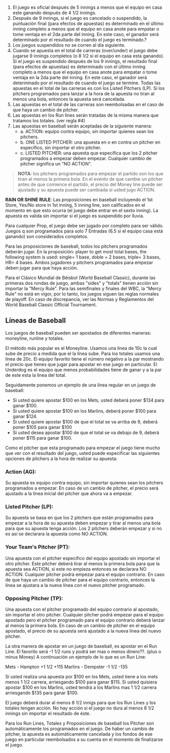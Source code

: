 1. El juego es oficial después de 5 innings a menos que el equipo en casa este ganando después de 4 1/2 innings.
2. Después de 9 innings, si el juego es cancelado o suspendido, la puntuación final (para efectos de apuestas) es determinado en el último inning completo a menos que el equipo en casa anote para empatar o tome ventaja en el 2da parte del inning. En este caso, el ganador será determinado por el resultado de cuando el juego es terminado.?
3. Los juegos suspendidos no se corren al día siguiente.
4. Cuando se apuesta en el total de carreras (over/under) el juego debe jugarse 9 innings completos (o 8 1/2 si el equipo en casa esta ganando). Si el juego es suspendido después de los 9 innings, el resultado final (para efectos de apuestas) es determinado con el último inning completo a menos que el equipo en casa anote para empatar o tome ventaja en la 2da parte del inning. En este caso, el ganador será determinado por el resultado de cuando el juego se termine. Todas las apuestas en el total de las carreras es con los Listed Pitchers (LP). Si los pitchers programados para lanzar a la hora de la apuesta no tiran al menos una bola, entonces la apuesta será cancelada.
5. Las apuestas en el total de las carreras son reembolsadas en el caso de que haya un cambio de pitcher.
6. Las apuestas en los Run lines serán tratadas de la misma manera que tratamos los totales. (ver regla #4)
7. Las apuestas en baseball serán aceptadas de la siguiente manera:
	- a. ACTION: equipo contra equipo, sin importar quienes sean los pitchers.
	- b. ONE LISTED PITCHER: una apuesta en o en contra un pitcher en especifico, sin importar el otro pitcher.
	- c. LISTED PITCHER: una apuesta que específica que los 2 pitcher programados a empezar deben empezar. Cualquier cambio de pitcher significa un "NO ACTION".

> **NOTA**: los pitchers programados para empezar el partido son los que tiran al menos la primera bola. En el evento de que cambie un pitcher antes de que comience el partido, el precio del Money line puede ser ajustado y su apuesta puede ser cambiada si usted jugo ACTION.

**RAIN OR SHINE RULE**: Las proposiciones en baseball incluyendo el 1st Store, Yes/No store in 1st inning, 5 inning line, son calificados en el momento en que esto ocurra (el juego debe entrar en el sexto inning). La apuesta es valida sin importar si el juego es suspendido por lluvia.

Para cualquier Prop, el juego debe ser jugado por completo para ser válido. Juegos q son programados para solo 7 Entradas (6.5 si el equipo casa está ganando) son considerados completos.

Para las proposiciones de baseball, todos los pitchers programados deberán jugar. En la proposición: player to get most total bases, the following system is used: single= 1 base, doble = 2 bases, triple= 3 bases, HR= 4 bases. Ambos jugadores y pitchers programados para empezar deben jugar para que haya acción.

Para el Clásico Mundial de Béisbol (World Baseball Classic), durante las primeras dos rondas de juego, ambas "sides" y "totals" tienen acción sin importar la "Mercy Rule". Para las semifinales y finales del WBC, la "Mercy Rule" no está en vigor, por lo tanto, los juegos siguen las reglas normales de playoff. En caso de discrepancia, ver las Normas y Reglamentos del World Baseball Classic Official Tournament.

## Líneas de Baseball
Los juegos de baseball pueden ser apostados de diferentes maneras: moneyline, runline y totales.

El método más popular es el Moneyline. Usamos una línea de 10c la cual sube de precio a medida que el la línea sube. Para los totales usamos una línea de 20c. El equipo favorito tiene el número negativo a la par mostrando el precio que tienes que jugar para apostar en ese juego en particular. El Underdog es el equipo que menos probabilidades tiene de ganar y a la par de este esta la línea del total.

Seguidamente ponemos un ejemplo de una línea regular en un juego de baseball:

- Si usted quiere apostar $100 en los Mets, usted deberá poner $134 para ganar $100.
- Si usted quiere apostar $100 en los Marlins, deberá poner $100 para ganar $124.
- Si usted quiere apostar $100 de que el total se va arriba de 9, deberá poner $105 para ganar $100
- Si usted desea apostar $100 de que el total se va debajo de 9, deberá poner $115 para ganar $100.

Como el pitcher que esta programado para empezar el juego tiene mucho que ver con el resultado del juego, usted puede especificar las siguientes opciones de pitchers a la hora de realizar su apuesta:

### Action (AG):
Su apuesta es equipo contra equipo, sin importar quienes sean los pitchers programados a empezar. En caso de un cambio de pitcher, el precio será ajustado a la línea inicial del pitcher que ahora va a empezar.

### Listed Pitcher (LP):
Su apuesta se basa en que los 2 pitchers que están programados para empezar a la hora de su apuesta deben empezar y tirar al menos una bola para que su apuesta tenga acción. Los 2 pitchers deberán empezar y si no es así se declarara la apuesta como NO ACTION.

### Your Team's Pitcher (PT):
Una apuesta con el pitcher especifico del equipo apostado sin importar el otro pitcher. Este pitcher deberá tirar al menos la primera bola para que la apuesta sea ACTION, si este no empieza entonces se declarara NO ACTION. Cualquier pitcher podrá empezar para el equipo contrario. En caso de que haya un cambio de pitcher para el equipo contrario, entonces la línea se ajustara a la nueva línea con el nuevo pitcher programado.

### Opposing Pitcher (TP):
Una apuesta con el pitcher programado del equipo contrario al apostado, sin importar el otro pitcher. Cualquier pitcher podrá empezar para el equipo apostado pero el pitcher programado para el equipo contrario deberá lanzar al menos la primera bola. En caso de un cambio de pitcher en el equipo apostado, el precio de su apuesta será ajustado a la nueva línea del nuevo pitcher.

La otra manera de apostar en un juego de baseball, es apostar en el Run Line. El favorito será -1 1/2 runs y podrá ser mas o menos dinero??. (plus o minus Money)
A continuación un ejemplo de lo que es un Run Line:

Mets - Hampton	+1 1/2 +115
Marlins - Dempster	-1 1/2 -135

Si usted realiza una apuesta por $100 en los Mets, usted tiene a los mets menos 1 1/2 carrera, arriesgando $100 para ganar $115. Si usted quisiera apostar $100 en los Marlins, usted tendrá a los Marlins mas 1 1/2 carrera arriesgando $135 para ganar $100.

El juego deberá durar al menos 8 1/2 innigs para que los Run Lines y los totales tengan acción. No hay acción si el juego no dura al menos 8 1/2 innings sin importar el resultado de éste.

Para los Run Lines, Totales y Proposiciones de baseball los Pitcher son automáticamente los programados en el juego. De haber un cambio de pitcher, la apuesta es automáticamente cancelada y los fondos de ese juego en particular reembolsados a su cuenta en el momento de finalizarse el juego.
